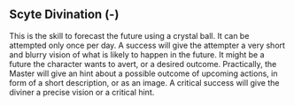 ## Scyte Divination (-)

This is the skill to forecast the future using a crystal ball. It can be attempted only once per day.
A success will give the attempter a very short and blurry vision of what is likely to happen in the future. It might be a future the character wants to avert, or a desired outcome.
Practically, the Master will give an hint about a possible outcome of upcoming actions, in form of a short description, or as an image.
A critical success will give the diviner a precise vision or a critical hint.


